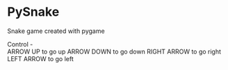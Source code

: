 # PySnake
 Snake game created with pygame

Control -  
ARROW UP to go up
ARROW DOWN to go down
RIGHT ARROW to go right
LEFT ARROW to go left
